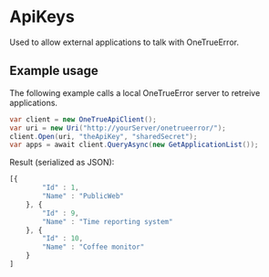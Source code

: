 ﻿ApiKeys
========

Used to allow external applications to talk with OneTrueError.


## Example usage

The following example calls a local OneTrueError server to retreive applications.

```csharp
var client = new OneTrueApiClient();
var uri = new Uri("http://yourServer/onetrueerror/");
client.Open(uri, "theApiKey", "sharedSecret");
var apps = await client.QueryAsync(new GetApplicationList());
```

Result (serialized as JSON):

```javascript
[{
		"Id" : 1,
		"Name" : "PublicWeb"
	}, {
		"Id" : 9,
		"Name" : "Time reporting system"
	}, {
		"Id" : 10,
		"Name" : "Coffee monitor"
	}
]
```
